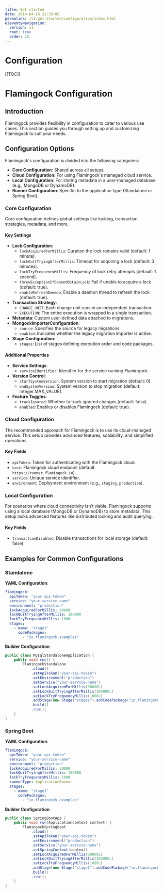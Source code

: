 ```yaml
---
title: Get started
date: 2014-04-18 11:30:00 
permalink: /v1/get-started/configuration/index.html
eleventyNavigation:
  version: v1
  root: true
  order: 15
---
```


<h1 class="title">Configuration</h1>

[[TOC]]

# Flamingock Configuration

## Introduction
Flamingock provides flexibility in configuration to cater to various use cases. This section guides you through setting up and customizing Flamingock to suit your needs.

## Configuration Options
Flamingock's configuration is divided into the following categories:

- **Core Configuration**: Shared across all setups.
- **Cloud Configuration**: For using Flamingock's managed cloud service.
- **Local Configuration**: For storing metadata in a user-managed database (e.g., MongoDB or DynamoDB).
- **Runner Configuration**: Specific to the application type (Standalone or Spring Boot).

### Core Configuration
Core configuration defines global settings like locking, transaction strategies, metadata, and more.

#### Key Settings
- **Lock Configuration**:
    - `lockAcquiredForMillis`: Duration the lock remains valid (default: 1 minute).
    - `lockQuitTryingAfterMillis`: Timeout for acquiring a lock (default: 3 minutes).
    - `lockTryFrequencyMillis`: Frequency of lock retry attempts (default: 1 second).
    - `throwExceptionIfCannotObtainLock`: Fail if unable to acquire a lock (default: true).
    - `enableRefreshDaemon`: Enable a daemon thread to refresh the lock (default: true).
- **Transaction Strategy**:
    - `CHANGE_UNIT`: Each change unit runs in an independent transaction.
    - `EXECUTION`: The entire execution is wrapped in a single transaction.
- **Metadata**: Custom user-defined data attached to migrations.
- **MongockImporterConfiguration**:
    - `source`: Specifies the source for legacy migrations.
    - `enabled`: Indicates whether the legacy migration importer is active.
- **Stage Configuration**:
    - `stages`: List of stages defining execution order and code packages.

#### Additional Properties
- **Service Settings**:
    - `serviceIdentifier`: Identifier for the service running Flamingock.
- **Version Control**:
    - `startSystemVersion`: System version to start migration (default: 0).
    - `endSystemVersion`: System version to stop migration (default: Integer.MAX_VALUE).
- **Feature Toggles**:
    - `trackIgnored`: Whether to track ignored changes (default: false).
    - `enabled`: Enables or disables Flamingock (default: true).

### Cloud Configuration
The recommended approach for Flamingock is to use its cloud-managed service. This setup provides advanced features, scalability, and simplified operations.

#### Key Fields
- `apiToken`: Token for authenticating with the Flamingock cloud.
- `host`: Flamingock cloud endpoint (default: `https://runner.flamingock.io`).
- `service`: Unique service identifier.
- `environment`: Deployment environment (e.g., `staging`, `production`).

### Local Configuration
For scenarios where cloud connectivity isn’t viable, Flamingock supports using a local database (MongoDB or DynamoDB) to store metadata. This setup lacks advanced features like distributed locking and audit querying.

#### Key Fields
- `transactionDisabled`: Disable transactions for local storage (default: false).

## Examples for Common Configurations

### Standalone 
**YAML Configuration**:
```yaml
flamingock:
  apiToken: "your-api-token"
  service: "your-service-name"
  environment: "production"
  lockAcquiredForMillis: 60000
  lockQuitTryingAfterMillis: 180000
  lockTryFrequencyMillis: 1000
  stages:
    - name: "stage1"
      codePackages:
        - "io.flamingock.examples"
```

**Builder Configuration**:
```java
public class MysqlStandaloneApplication {
    public void run() {
        FlamingockStandalone
            .cloud()
            .setApiToken("your-api-token")
            .setEnvironment("production")
            .setService("your-service-name")
            .setLockAcquiredForMillis(60000L)
            .setLockQuitTryingAfterMillis(180000L)
            .setLockTryFrequencyMillis(1000L)
            .addStage(new Stage("stage1").addCodePackage("io.flamingock.examples"))
            .build()
            .run();
    }
}
```

### Spring Boot 
**YAML Configuration**:
```yaml
flamingock:
  apiToken: "your-api-token"
  service: "your-service-name"
  environment: "production"
  lockAcquiredForMillis: 60000
  lockQuitTryingAfterMillis: 180000
  lockTryFrequencyMillis: 1000
  runnerType: ApplicationRunner
  stages:
    - name: "stage1"
      codePackages:
        - "io.flamingock.examples"
```

**Builder Configuration**:
```java
public class SpringBootApp {
    public void run(ApplicationContext context) {
        FlamingockSpringboot
            .cloud()
            .setApiToken("your-api-token")
            .setEnvironment("production")
            .setService("your-service-name")
            .setSpringContext(context)
            .setLockAcquiredForMillis(60000L)
            .setLockQuitTryingAfterMillis(180000L)
            .setLockTryFrequencyMillis(1000L)
            .addStage(new Stage("stage1").addCodePackage("io.flamingock.examples"))
            .build()
            .run();
    }
}
```
